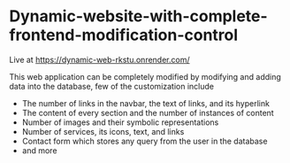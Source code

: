 # Dynamic-website-with-complete-frontend-modification-control

Live at https://dynamic-web-rkstu.onrender.com/

This web application can be completely modified by modifying and adding data into the database, few of the customization include
- The number of links in the navbar, the text of links, and its hyperlink
- The content of every section and the number of instances of content
- Number of images and their symbolic representations
- Number of services, its icons, text, and links
- Contact form which stores any query from the user in the database
- and more

